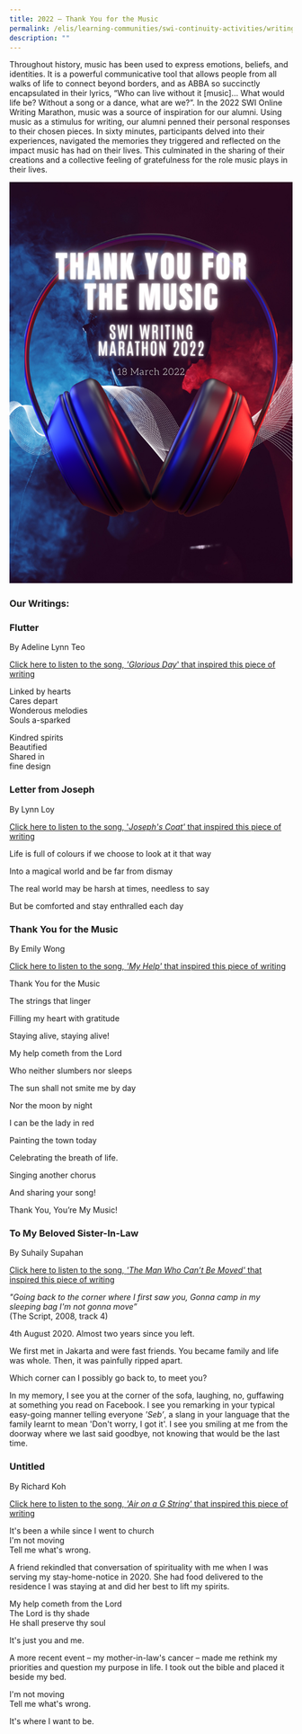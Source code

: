 ```yaml
---
title: 2022 – Thank You for the Music
permalink: /elis/learning-communities/swi-continuity-activities/writing-marathon-thank-you-for-the-music/
description: ""
---
```

Throughout history, music has been used to express emotions, beliefs, and identities. It is a powerful communicative tool that allows people from all walks of life to connect beyond borders, and as ABBA so succinctly encapsulated in their lyrics, “Who can live without it \[music\]… What would life be? Without a song or a dance, what are we?”. In the 2022 SWI Online Writing Marathon, music was a source of inspiration for our alumni. Using music as a stimulus for writing, our alumni penned their personal responses to their chosen pieces. In sixty minutes, participants delved into their experiences, navigated the memories they triggered and reflected on the impact music has had on their lives. This culminated in the sharing of their creations and a collective feeling of gratefulness for the role music plays in their lives.

![](/images/thank-you-for-the-music.png)


### Our Writings:

###    Flutter

By Adeline Lynn Teo

<a href="https://open.spotify.com/track/2T2jjR1aOFNl8FWqN9JYlT?si=9494623b1f334b3b">Click here to listen to the song, *'Glorious Day*' that inspired this piece of writing</a>


Linked by hearts  
Cares depart  
Wonderous melodies  
Souls a-sparked&nbsp;  
  
Kindred spirits  
Beautified  
Shared in  
fine design



###    Letter from Joseph

By Lynn Loy

<a href="https://open.spotify.com/track/0NH5QIO7wJQctIQQl2Oq5d?si=c9cad77ab2584e97">Click here to listen to the song, '*Joseph's Coat'* that inspired this piece of writing</a>





Life is full of colours if we choose to look at it that way&nbsp;

Into a magical world and be far from dismay&nbsp;

The real world may be harsh at times, needless to say

But be comforted and stay enthralled each day



###    Thank You for the Music

By Emily Wong

<a href="https://open.spotify.com/track/1fo1zdEj5Yhs4WVlfAlpgs?si=1d1334fe891b483f">Click here to listen to the song, *'My Help'* that inspired this piece of writing</a>


Thank You for the Music

The strings that linger

Filling my heart with gratitude

Staying alive, staying alive!

My help cometh from the Lord

Who neither slumbers nor sleeps

The sun shall not smite me by day

Nor the moon by night

I can be the lady in red

Painting the town today

Celebrating the breath of life.

Singing another chorus

And sharing your song!

Thank You, You’re My Music!



###    To My Beloved Sister-In-Law

By Suhaily Supahan

<a href="https://open.spotify.com/track/3nqqDo8CcCLke3ZoTgiOKf?si=b4d7e55066ea4be1">Click here to listen to the song, *'The Man Who Can’t Be Moved'* that inspired this piece of writing</a>



_"Going back to the corner where I first saw you, Gonna camp in my sleeping bag I'm not gonna move”_  
(The Script, 2008, track 4)  
  
4th August 2020. Almost two years since you left.  
  
We first met in Jakarta and were fast friends. You became family and life was whole. Then, it was painfully ripped apart.  
  
Which corner can I possibly go back to, to meet you?&nbsp;  
  
In my memory, I see you at the corner of the sofa, laughing, no, guffawing at something you read on Facebook. I see you remarking in your typical easy-going&nbsp;manner telling everyone&nbsp;_'Seb’_, a slang in your language that the family learnt to mean 'Don't worry, I got it'. I see you smiling at me from the doorway where we last said goodbye, not knowing that&nbsp;would be the last time.


###    Untitled

By Richard Koh

<a href="https://open.spotify.com/track/74khaTbiRiLZIc3QKmuHMb?si=d5af13376ab74ca6">Click here to listen to the song, *'Air on a G String'* that inspired this piece of writing</a>

It's been a while since I went to church  
I'm not moving  
Tell me what's wrong.  
  
A friend rekindled that conversation of spirituality with me when I was serving my stay-home-notice in 2020. She had food delivered to the residence I was staying at and did her best to lift my spirits.  
  
My help cometh from the Lord  
The Lord is thy shade  
He shall preserve thy soul  
  
It's just you and me.  
  
A more recent event – my mother-in-law's cancer – made me rethink my priorities and question my purpose in life. I took out the bible and placed it beside my bed.  
  
I'm not moving  
Tell me what's wrong.  
  
It's where I want to be.